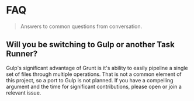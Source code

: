 # FAQ

> Answers to common questions from conversation.

## Will you be switching to Gulp or another Task Runner?

Gulp's significant advantage of Grunt is it's ability to easily pipeline a
single set of files through multiple operations. That is not a common element of
this project, so a port to Gulp is not planned. If you have a compelling
argument and the time for significant contributions, please open or join a
relevant issue.
